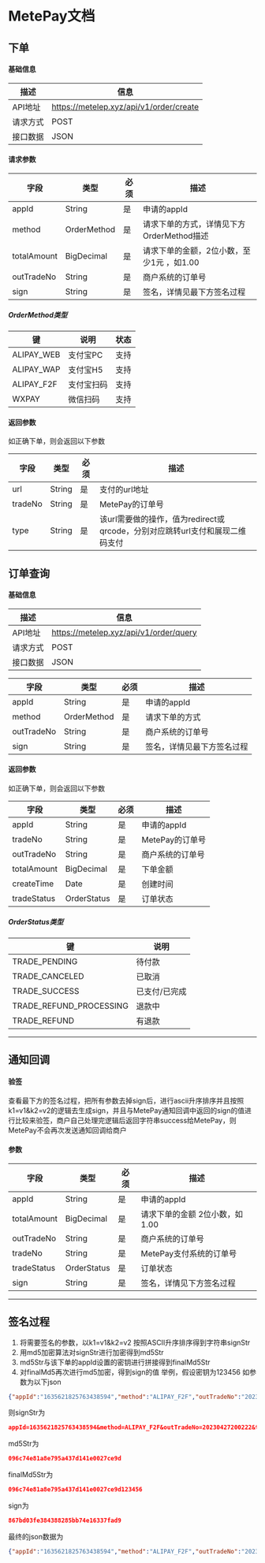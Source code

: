 # MetePay文档

## 下单

#### 基础信息
|  描述 |  信息  |
| ------------ | ------------ |
| API地址  | https://metelep.xyz/api/v1/order/create   |
| 请求方式  |  POST  |
| 接口数据  |  JSON  |

#### 请求参数

|  字段 |  类型  |  必须  |  描述  |
| ------------ | ------------ | ------------ | ------------ |
| appId | String | 是 | 申请的appId |
| method | OrderMethod | 是 | 请求下单的方式，详情见下方OrderMethod描述 |
| totalAmount | BigDecimal | 是 | 请求下单的金额，2位小数，至少1元 ，如1.00 |
| outTradeNo | String | 是 | 商户系统的订单号 |
| sign | String | 是 | 签名，详情见最下方签名过程 |

##### OrderMethod类型
|  键 |  说明  | 状态   |
| ------------ | ------------ | ------------ |
| ALIPAY_WEB  | 支付宝PC   | 支持   |
| ALIPAY_WAP  |  支付宝H5  | 支持   |
| ALIPAY_F2F  |  支付宝扫码  | 支持   |
| WXPAY       |   微信扫码 | 支持   |

#### 返回参数
如正确下单，则会返回以下参数

|  字段 |  类型  |  必须  |  描述  |
| ------|------ | ------|------ |
| url  | String | 是 | 支付的url地址   |
| tradeNo  | String | 是 | MetePay的订单号   |
| type  |  String | 是 | 该url需要做的操作，值为redirect或qrcode，分别对应跳转url支付和展现二维码支付  |


## 订单查询

#### 基础信息
|  描述 |  信息  |
| ------------ | ------------ |
| API地址  | https://metelep.xyz/api/v1/order/query   |
| 请求方式  |  POST  |
| 接口数据  |  JSON  |

|  字段 |  类型  |  必须  |  描述  |
| ------------ | ------------ | ------------ | ------------ |
| appId | String | 是 | 申请的appId |
| method | OrderMethod | 是 | 请求下单的方式 |
| outTradeNo | String | 是 | 商户系统的订单号 |
| sign | String | 是 | 签名，详情见最下方签名过程 |

#### 返回参数
如正确下单，则会返回以下参数

|  字段 |  类型  |  必须  |  描述  |
| ------|------ | --------|---- |
| appId | String | 是 | 申请的appId |
| tradeNo  | String | 是 | MetePay的订单号   |
| outTradeNo | String | 是 | 商户系统的订单号 |
| totalAmount | BigDecimal | 是 | 下单金额 |
| createTime | Date | 是 | 创建时间 |
| tradeStatus  |  OrderStatus | 是 | 订单状态  |

##### OrderStatus类型
|  键 |  说明  |
| ------------ | ------------ |
| TRADE_PENDING  | 待付款   |
| TRADE_CANCELED  |  已取消  |
| TRADE_SUCCESS  |  已支付/已完成  |
| TRADE_REFUND_PROCESSING  |  退款中  |
| TRADE_REFUND  |  有退款  |

---

## 通知回调

#### 验签
查看最下方的签名过程，把所有参数去掉sign后，进行ascii升序排序并且按照k1=v1&k2=v2的逻辑去生成sign，并且与MetePay通知回调中返回的sign的值进行比较来验签，商户自己处理完逻辑后返回字符串success给MetePay，则MetePay不会再次发送通知回调给商户
#### 参数
|  字段 |  类型  |  必须  |  描述  |
| ------------ | ------------ | ------------ | ------------ |
| appId | String | 是 | 申请的appId |
| totalAmount | BigDecimal | 是 | 请求下单的金额 2位小数，如1.00 |
| outTradeNo | String | 是 | 商户系统的订单号 |
| tradeNo | String | 是 | MetePay支付系统的订单号 |
| tradeStatus | OrderStatus | 是 | 订单状态 |
| sign | String | 是 | 签名，详情见下方签名过程 |

---

## 签名过程

1. 将需要签名的参数，以k1=v1&k2=v2 按照ASCII升序排序得到字符串signStr
2. 用md5加密算法对signStr进行加密得到md5Str
3. md5Str与该下单的appId设置的密钥进行拼接得到finalMd5Str
4. 对finalMd5再次进行md5加密，得到sign的值
   举例，假设密钥为123456
   如参数为以下json

```json
{"appId":"1635621825763438594","method":"ALIPAY_F2F","outTradeNo":"20230427200222","totalAmount":"1.00"}
```

则signStr为

```json
appId=1635621825763438594&method=ALIPAY_F2F&outTradeNo=20230427200222&totalAmount=1.00
```

md5Str为

```json
096c74e81a8e795a437d141e0027ce9d
```

finalMd5Str为

```json
096c74e81a8e795a437d141e0027ce9d123456
```

sign为

```json
867bd03fe384388285bb74e16337fad9
```

最终的json数据为

```json
{"appId":"1635621825763438594","method":"ALIPAY_F2F","outTradeNo":"20230427200222","sign":"867bd03fe384388285bb74e16337fad9","totalAmount":"1.00"}
```

